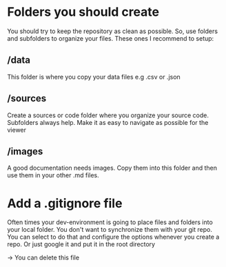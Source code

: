 # Folders you should create
You should try to keep the repository as clean as possible.
So, use folders and subfolders to organize your files. These ones I recommend to setup:

## /data
This folder is where you copy your data files e.g .csv or .json

## /sources
Create a sources or code folder where you organize your source code. Subfolders always help. Make it as easy to navigate as possible for the viewer

## /images
A good documentation needs images. Copy them into this folder and then use them in your other .md files.

# Add a .gitignore file
Often times your dev-environment is going to place files and folders into your local folder. You don't want to synchronize them with your git repo. You can select to do that and configure the options whenever you create a repo. Or just google it and put it in the root directory

-> You can delete this file
